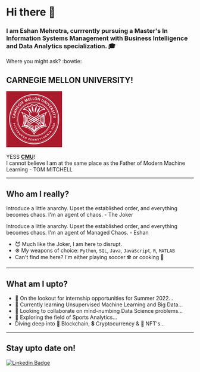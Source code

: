 # Hi there 👋

<!--
**TwistedMat/TwistedMat** is a ✨ _special_ ✨ repository because its `README.md` (this file) appears on your GitHub profile.

Here are some ideas to get you started:

- 🔭 I’m currently working on ...
- 🌱 I’m currently learning ...
- 👯 I’m looking to collaborate on ...
- 🤔 I’m looking for help with ...
- 💬 Ask me about ...
- 📫 How to reach me: ...
- 😄 Pronouns: ...
- ⚡ Fun fact: ...
-->

### I am Eshan Mehrotra, currrently pursuing a Master's In Information Systems Management with Business Intelligence and Data Analytics specialization. :mortar_board:

Where you might ask? :bowtie:
## CARNEGIE MELLON UNIVERSITY! 
<img src="/images/carnegie-mellon-university-300x300.png" width="150" height="150">

YESS **[CMU](https://www.cmu.edu/)**! \
I cannot believe I am at the same place as the Father of Modern Machine Learning - TOM MITCHELL

---
## Who am I really?
Introduce a little anarchy. Upset the established order, and everything becomes chaos. I'm an agent of chaos. - The Joker

Introduce a little anarchy. Upset the established order, and everything becomes chaos. I'm an agent of Managed Chaos. - Eshan 

- :smiling_imp: Much like the Joker, I am here to disrupt. 
 - ⚙️ My weapons of choice: `Python`, `SQL`, `Java`, `JavaScript`, `R`, `MATLAB`
 - Can't find me here? I'm either playing soccer :soccer: or cooking :spaghetti:
---
## What am I upto?
 - :eyes: On the lookout for internship opportunities for Summer 2022...
 - 🌱 Currently learning Unsupervised Machine Learning and Big Data...
 - 👯 Looking to collaborate on mind-numbing Data Science problems...
 - :telescope: Exploring the field of Sports Analytics...
 - Diving deep into 🔗 Blockchain, 💲 Cryptocurrency & 🤖 NFT's...
 ---
 ## Stay upto date on!
 [![Linkedin Badge](https://img.shields.io/badge/-eshan--mehrotra-blue?logo=LinkedIn&logoColor=white&link=https://www.linkedin.com/in/eshan-mehrotra/)](https://www.linkedin.com/in/eshan-mehrotra/)
